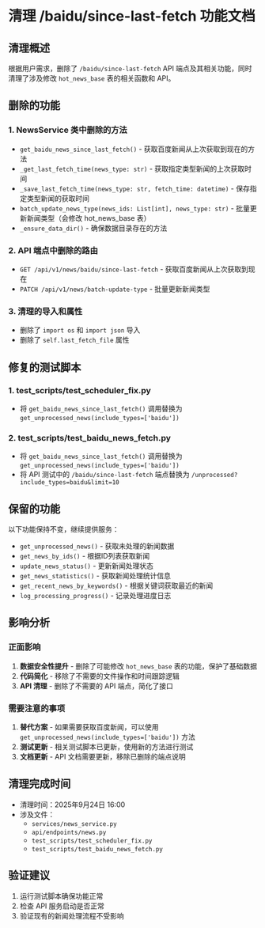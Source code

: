 # 清理 /baidu/since-last-fetch 功能文档

## 清理概述

根据用户需求，删除了 `/baidu/since-last-fetch` API 端点及其相关功能，同时清理了涉及修改 `hot_news_base` 表的相关函数和 API。

## 删除的功能

### 1. NewsService 类中删除的方法

- `get_baidu_news_since_last_fetch()` - 获取百度新闻从上次获取到现在的方法
- `_get_last_fetch_time(news_type: str)` - 获取指定类型新闻的上次获取时间
- `_save_last_fetch_time(news_type: str, fetch_time: datetime)` - 保存指定类型新闻的获取时间
- `batch_update_news_type(news_ids: List[int], news_type: str)` - 批量更新新闻类型（会修改 hot_news_base 表）
- `_ensure_data_dir()` - 确保数据目录存在的方法

### 2. API 端点中删除的路由

- `GET /api/v1/news/baidu/since-last-fetch` - 获取百度新闻从上次获取到现在
- `PATCH /api/v1/news/batch-update-type` - 批量更新新闻类型

### 3. 清理的导入和属性

- 删除了 `import os` 和 `import json` 导入
- 删除了 `self.last_fetch_file` 属性

## 修复的测试脚本

### 1. test_scripts/test_scheduler_fix.py

- 将 `get_baidu_news_since_last_fetch()` 调用替换为 `get_unprocessed_news(include_types=['baidu'])`

### 2. test_scripts/test_baidu_news_fetch.py

- 将 `get_baidu_news_since_last_fetch()` 调用替换为 `get_unprocessed_news(include_types=['baidu'])`
- 将 API 测试中的 `/baidu/since-last-fetch` 端点替换为 `/unprocessed?include_types=baidu&limit=10`

## 保留的功能

以下功能保持不变，继续提供服务：

- `get_unprocessed_news()` - 获取未处理的新闻数据
- `get_news_by_ids()` - 根据ID列表获取新闻
- `update_news_status()` - 更新新闻处理状态
- `get_news_statistics()` - 获取新闻处理统计信息
- `get_recent_news_by_keywords()` - 根据关键词获取最近的新闻
- `log_processing_progress()` - 记录处理进度日志

## 影响分析

### 正面影响

1. **数据安全性提升** - 删除了可能修改 `hot_news_base` 表的功能，保护了基础数据
2. **代码简化** - 移除了不需要的文件操作和时间跟踪逻辑
3. **API 清理** - 删除了不需要的 API 端点，简化了接口

### 需要注意的事项

1. **替代方案** - 如果需要获取百度新闻，可以使用 `get_unprocessed_news(include_types=['baidu'])` 方法
2. **测试更新** - 相关测试脚本已更新，使用新的方法进行测试
3. **文档更新** - API 文档需要更新，移除已删除的端点说明

## 清理完成时间

- 清理时间：2025年9月24日 16:00
- 涉及文件：
  - `services/news_service.py`
  - `api/endpoints/news.py`
  - `test_scripts/test_scheduler_fix.py`
  - `test_scripts/test_baidu_news_fetch.py`

## 验证建议

1. 运行测试脚本确保功能正常
2. 检查 API 服务启动是否正常
3. 验证现有的新闻处理流程不受影响
